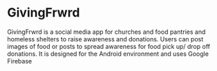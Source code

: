 # GivingFrwrd
GivingFrwrd is a social media app for churches and food pantries and homeless shelters to raise awareness and donations. Users can post images of food or posts to spread awareness for  food pick up/ drop off donations. It is designed for the Android environment and uses Google Firebase 
